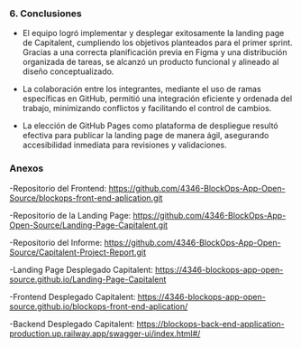 ### 6. Conclusiones 

- El equipo logró implementar y desplegar exitosamente la landing page de Capitalent, cumpliendo los objetivos planteados para el primer sprint. Gracias a una correcta planificación previa en Figma y una distribución organizada de tareas, se alcanzó un producto funcional y alineado al diseño conceptualizado.

- La colaboración entre los integrantes, mediante el uso de ramas específicas en GitHub, permitió una integración eficiente y ordenada del trabajo, minimizando conflictos y facilitando el control de cambios.

- La elección de GitHub Pages como plataforma de despliegue resultó efectiva para publicar la landing page de manera ágil, asegurando accesibilidad inmediata para revisiones y validaciones.


### Anexos
-Repositorio del Frontend: https://github.com/4346-BlockOps-App-Open-Source/blockops-front-end-aplication.git

-Repositorio de la Landing Page: https://github.com/4346-BlockOps-App-Open-Source/Landing-Page-Capitalent.git

-Repositorio del Informe: https://github.com/4346-BlockOps-App-Open-Source/Capitalent-Project-Report.git

-Landing Page Desplegado Capitalent: https://4346-blockops-app-open-source.github.io/Landing-Page-Capitalent

-Frontend Desplegado Capitalent: https://4346-blockops-app-open-source.github.io/blockops-front-end-aplication/

-Backend Desplegado Capitalent: https://blockops-back-end-application-production.up.railway.app/swagger-ui/index.html#/
